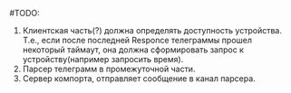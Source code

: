 #TODO:
1. Клиентская часть(?) должна определять доступность устройства. Т.е., если после последней Responce телеграммы прошел некоторый таймаут, она должна сформировать запрос к устройству(например запросить время).
2. Парсер телеграмм в промежуточной части.
3. Сервер компорта, отправляет сообщение в канал парсера.
